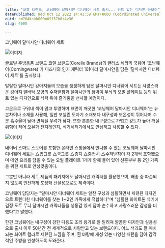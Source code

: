 ```yaml
---
title: "코렐 브랜드, 코닝웨어 달마시안 디너웨어 세트 출시... 위트 있는 디자인 돋보여"
datePublished: Wed Oct 12 2022 14:41:59 GMT+0000 (Coordinated Universal Time)
cuid: cm704knbb000o09l57h8t4v36
slug: 4608

---
```



코닝웨어 달마시안 디너웨어 세트

![이미지](https://cdn.hashnode.com/res/hashnode/image/upload/v1739256765529/e6f2bcd1-c7d6-45bc-b0c6-dba1c09fa705.jpeg)

글로벌 주방용품 브랜드 코렐 브랜드(Corelle Brands)의 글라스 세라믹 쿡웨어 '코닝웨어(Corningware)'가 디즈니의 인기 캐릭터 101마리 달마시안을 담은 '달마시안 디너웨어 세트'를 출시했다.

발랄한 달마시안 강아지들의 모습을 생생하게 담은 달마시안 디너웨어 세트는 사랑스러운 강아지 발바닥 모양의 수저받침과 달마시안의 점박이 무늬의 오벌 플레이트 등의 위트 있는 디자인으로 식탁 위에 즐거움을 선사할 예정이다.

고온으로 구워내 색이 맑고 투명하며 표면이 깨끗한 '코닝웨어 달마시안 디너웨어'는 뉴본차이나 소재를 사용해, 일반 포셀린 도자기 소재보다 내구성과 보온성이 뛰어나며 수분 흡수율이 낮아 변색될 우려가 낮다. 또한 튼튼한 내구성으로 가볍고 강도가 높아 깨질 위험이 적어 오븐과 전자레인지, 식기세척기에서도 안심하고 사용할 수 있다.

![이미지](https://cdn.hashnode.com/res/hashnode/image/upload/v1739256766685/d803b612-67c4-4c40-8101-7d2fc6eec6a2.png)

네이버 스마트 스토어를 포함한 온라인 쇼핑몰에서 만나볼 수 있는 코닝웨어 달마시안 디너웨어 세트는 △밥그릇 △국그릇 △종지 △중접시 △수저받침이 각 2개씩 포함됐으며 메인 요리를 담을 수 있는 오벌 플레이트 1개가 함께 들어 있어 신혼부부 등 2인 가족을 위한 세트로 안성맞춤이다.

그뿐만 아니라 세트 제품의 패키지에도 달마시안 캐릭터를 활용했으며, 배송 중 파손되지 않도록 안전하게 포장돼 선물용으로도 제격이다.

코닝웨어 담당자는 "달마시안 디너웨어 세트는 알찬 구성과 심플하면서 세련된 디자인으로 트렌디한 디너웨어를 찾는 1∼2인 가족에게 적합하다"며 "심플한 화이트톤 식기에 검정 도트 무늬 달마시안 캐릭터들을 생동감 있게 담아 순수하고 사랑스러운 감성을 더했다"고 말했다.

한편 코닝웨어는 내구성이 강한 다용도 조리 용기로 잘 알려져 깔끔한 디자인과 실용성으로 출시 이후 50년간 전 세계적으로 사랑받고 있는 브랜드이다. 어느 색과도 잘 매치되는 화이트 컬러로 세련된 느낌을 주며, 흰 바탕에 개성 있는 다양한 패턴을 담아 감각적인 주방을 완성하도록 도와준다.